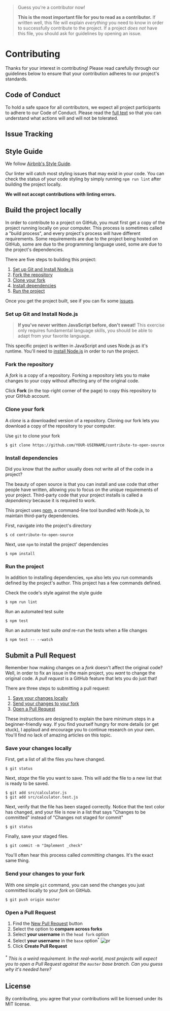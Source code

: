 > Guess you're a contributor now!
>
> **This is the most important file for you to read as a contributor.** If written well, this file will explain _everything_ you need to know in order to successfully contribute to the project. If a project _does not_ have this file, you should ask for guidelines by opening an issue.

# Contributing

Thanks for your interest in contributing! Please read carefully through our guidelines below to ensure that your contribution adheres to our project's standards.

## Code of Conduct

To hold a safe space for all contributors, we expect all project participants to adhere to our Code of Conduct. Please read the [full text](CODE_OF_CONDUCT.md) so that you can understand what actions will and will not be tolerated.

## Issue Tracking

## Style Guide

We follow [Airbnb's Style Guide](https://github.com/airbnb/javascript).

Our linter will catch most styling issues that may exist in your code. You can check the status of your code styling by simply running `npm run lint` after building the project locally.

**We will not accept contributions with linting errors.**

## Build the project locally

In order to contribute to a project on GitHub, you must first get a copy of the project running locally on your computer. This process is sometimes called a "build process", and every project's process will have different requirements. Some requirements are due to the project being hosted on GitHub, some are due to the programming language used, some are due to the project's dependencies.

There are five steps to building this project:

1. [Set up Git and Install Node.js](#set-up-git-and-install-nodejs)
1. [Fork the repository](#fork-the-repository)
1. [Clone your fork](#clone-your-fork)
1. [Install dependencies](#install-dependencies)
1. [Run the project](#run-the-project)

Once you get the project built, see if you can fix some [issues](https://github.com/danthareja/contribute-to-open-source/issues?q=is%3Aissue+is%3Aopen+label%3A%22good+first+issue%22).

### Set up Git and Install Node.js

> **If you've never written JavaScript before, don't sweat!** This exercise only requires fundamental language skills, you should be able to adapt from your favorite language.

This specific project is written in JavaScript and uses Node.js as it's runtime. You'll need to [install Node.js](https://nodejs.org/en/) in order to run the project.

### Fork the repository

A _fork_ is a copy of a repository. Forking a repository lets you to make changes to your copy without affecting any of the original code.

Click **Fork** (in the top-right corner of the page) to copy this repository to your GitHub account.

### Clone your fork

A _clone_ is a downloaded version of a repository. Cloning our fork lets you download a copy of the repository to your computer.

Use `git` to clone your fork

```
$ git clone https://github.com/YOUR-USERNAME/contribute-to-open-source
```

### Install dependencies

Did you know that the author usually does not write all of the code in a project?

The beauty of open source is that you can install and use code that other people have written, allowing you to focus on the unique requirements of your project. Third-party code that your project installs is called a _dependency_ because it is required to work.

This project uses [npm](https://www.npmjs.com/), a command-line tool bundled with Node.js, to maintain third-party dependencies.

First, navigate into the project's directory

```
$ cd contribute-to-open-source
```

Next, use `npm` to install the project' dependencies

```
$ npm install
```

### Run the project

In addition to installing dependencies, `npm` also lets you run commands defined by the project's author. This project has a few commands defined.

Check the code's style against the style guide

```
$ npm run lint
```

Run an automated test suite

```
$ npm test
```

Run an automate test suite _and_ re-run the tests when a file changes

```
$ npm test -- --watch
```

## Submit a Pull Request

Remember how making changes on a _fork_ doesn't affect the original code? Well, in order to fix an issue in the main project, you _want_ to change the original code. A _pull request_ is a GitHub feature that lets you do just that!

There are three steps to submitting a pull request:

1. [Save your changes locally](#save-your-changes-locally)
2. [Send your changes to your fork](#send-your-changes-to-your-fork)
3. [Open a Pull Request](#open-a-pull-request)

These instructions are designed to explain the bare minimum steps in a beginner-friendly way. If you find yourself hungry for more details (or get stuck), I applaud and encourage you to continue research on your own. You'll find no lack of amazing articles on this topic.

### Save your changes locally

First, get a list of all the files you have changed.

```
$ git status
```

Next, _stage_ the file you want to save. This will add the file to a new list that is ready to be saved.

```
$ git add src/calculator.js
$ git add src/calculator.test.js
```

Next, verify that the file has been staged correctly. Notice that the text color has changed, and your file is now in a list that says "Changes to be committed" instead of "Changes not staged for commit"

```
$ git status
```

Finally, save your staged files.

```
$ git commit -m "Implement _check"
```

You'll often hear this process called _committing_ changes. It's the exact same thing.

### Send your changes to your fork

With one simple `git` command, you can send the changes you just committed locally to your _fork_ on GitHub.

```
$ git push origin master
```

### Open a Pull Request

1. Find the [New Pull Request](https://github.com/danthareja/contribute-to-open-source/compare/) button
2. Select the option to **compare across forks**
3. Select **your username** in the `head fork` option
4. Select **your username** in the `base` option<sup>\*</sup>
   ![pr](https://user-images.githubusercontent.com/6980359/32564814-90b55e68-c472-11e7-8901-ae03d8151cb0.png)
5. Click **Create Pull Request**

###### <sup>\*</sup> This is a weird requirement. In the real-world, most projects will expect you to open a Pull Request against the `master` base branch. Can you guess why it's needed here?

## License

By contributing, you agree that your contributions will be licensed under its MIT license.
